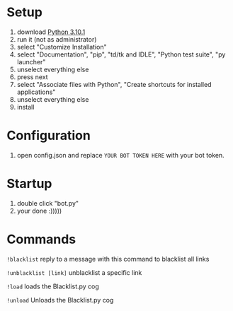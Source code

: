# Setup
1. download [Python 3.10.1](https://www.python.org/downloads/release/python-3101/)
2. run it (not as administrator)
3. select "Customize Installation"
4. select "Documentation", "pip", "td/tk and IDLE", "Python test suite", "py launcher"
5. unselect everything else
6. press next
7. select "Associate files with Python", "Create shortcuts for installed applications"
8. unselect everything else
9. install

# Configuration
1. open config.json and replace `YOUR BOT TOKEN HERE` with your bot token.

# Startup
1. double click "bot.py"
2. your done :)))))

# Commands

``!blacklist``
reply to a message with this command to blacklist all links

``!unblacklist [link]``
unblacklist a specific link

``!load``
loads the Blacklist.py cog

``!unload``
Unloads the Blacklist.py cog